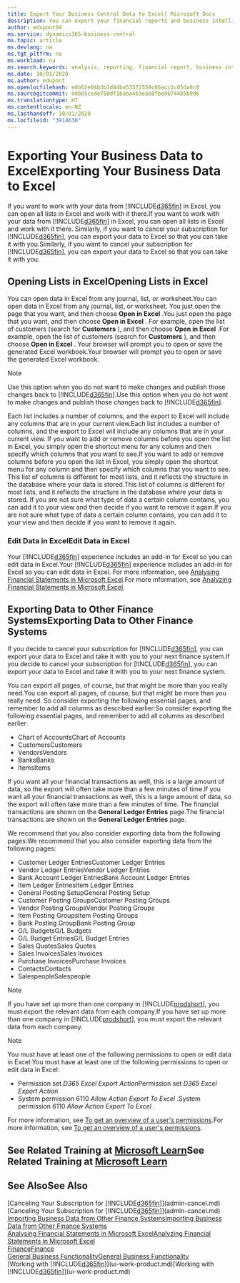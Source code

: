 ```yaml
---
title: Export Your Business Central Data to Excel| Microsoft Docs
description: You can export your financial reports and business intelligence data from Business Central  to Excel, or open your data in Excel.
author: edupont04
ms.service: dynamics365-business-central
ms.topic: article
ms.devlang: na
ms.tgt_pltfrm: na
ms.workload: na
ms.search.keywords: analysis, reporting, financial report, business intelligence, BI, Excel
ms.date: 10/01/2020
ms.author: edupont
ms.openlocfilehash: e8b62e04b3b1d44ba53572559c66acc1c05da8c0
ms.sourcegitcommit: ddbb5cede750df1baba4b3eab8fbed6744b5b9d6
ms.translationtype: HT
ms.contentlocale: en-NZ
ms.lasthandoff: 10/01/2020
ms.locfileid: "3914630"
---
```

# <a name="exporting-your-business-data-to-excel"></a><span data-ttu-id="c1722-103">Exporting Your Business Data to Excel</span><span class="sxs-lookup"><span data-stu-id="c1722-103">Exporting Your Business Data to Excel</span></span>
<span data-ttu-id="c1722-104">If you want to work with your data from [!INCLUDE[d365fin](includes/d365fin_md.md)] in Excel, you can open all lists in Excel and work with it there.</span><span class="sxs-lookup"><span data-stu-id="c1722-104">If you want to work with your data from [!INCLUDE[d365fin](includes/d365fin_md.md)] in Excel, you can open all lists in Excel and work with it there.</span></span> <span data-ttu-id="c1722-105">Similarly, if you want to cancel your subscription for [!INCLUDE[d365fin](includes/d365fin_md.md)], you can export your data to Excel so that you can take it with you.</span><span class="sxs-lookup"><span data-stu-id="c1722-105">Similarly, if you want to cancel your subscription for [!INCLUDE[d365fin](includes/d365fin_md.md)], you can export your data to Excel so that you can take it with you.</span></span>

## <a name="opening-lists-in-excel"></a><span data-ttu-id="c1722-106">Opening Lists in Excel</span><span class="sxs-lookup"><span data-stu-id="c1722-106">Opening Lists in Excel</span></span>
<span data-ttu-id="c1722-107">You can open data in Excel from any journal, list, or worksheet.</span><span class="sxs-lookup"><span data-stu-id="c1722-107">You can open data in Excel from any journal, list, or worksheet.</span></span> <span data-ttu-id="c1722-108">You just open the page that you want, and then choose **Open in Excel** .</span><span class="sxs-lookup"><span data-stu-id="c1722-108">You just open the page that you want, and then choose **Open in Excel** .</span></span> <span data-ttu-id="c1722-109">For example, open the list of customers (search for **Customers** ), and then choose **Open in Excel** .</span><span class="sxs-lookup"><span data-stu-id="c1722-109">For example, open the list of customers (search for **Customers** ), and then choose **Open in Excel** .</span></span> <span data-ttu-id="c1722-110">Your browser will prompt you to open or save the generated Excel workbook.</span><span class="sxs-lookup"><span data-stu-id="c1722-110">Your browser will prompt you to open or save the generated Excel workbook.</span></span>  

> [!NOTE]
> <span data-ttu-id="c1722-111">Use this option when you do not want to make changes and publish those changes back to [!INCLUDE[d365fin](includes/d365fin_md.md)].</span><span class="sxs-lookup"><span data-stu-id="c1722-111">Use this option when you do not want to make changes and publish those changes back to [!INCLUDE[d365fin](includes/d365fin_md.md)].</span></span>  

<span data-ttu-id="c1722-112">Each list includes a number of columns, and the export to Excel will include any columns that are in your current view.</span><span class="sxs-lookup"><span data-stu-id="c1722-112">Each list includes a number of columns, and the export to Excel will include any columns that are in your current view.</span></span> <span data-ttu-id="c1722-113">If you want to add or remove columns before you open the list in Excel, you simply open the shortcut menu for any column and then specify which columns that you want to see.</span><span class="sxs-lookup"><span data-stu-id="c1722-113">If you want to add or remove columns before you open the list in Excel, you simply open the shortcut menu for any column and then specify which columns that you want to see.</span></span> <span data-ttu-id="c1722-114">This list of columns is different for most lists, and it reflects the structure in the database where your data is stored.</span><span class="sxs-lookup"><span data-stu-id="c1722-114">This list of columns is different for most lists, and it reflects the structure in the database where your data is stored.</span></span> <span data-ttu-id="c1722-115">If you are not sure what type of data a certain column contains, you can add it to your view and then decide if you want to remove it again.</span><span class="sxs-lookup"><span data-stu-id="c1722-115">If you are not sure what type of data a certain column contains, you can add it to your view and then decide if you want to remove it again.</span></span>  

### <a name="edit-data-in-excel"></a><span data-ttu-id="c1722-116">Edit Data in Excel</span><span class="sxs-lookup"><span data-stu-id="c1722-116">Edit Data in Excel</span></span>
<span data-ttu-id="c1722-117">Your [!INCLUDE[d365fin](includes/d365fin_md.md)] experience includes an add-in for Excel so you can edit data in Excel.</span><span class="sxs-lookup"><span data-stu-id="c1722-117">Your [!INCLUDE[d365fin](includes/d365fin_md.md)] experience includes an add-in for Excel so you can edit data in Excel.</span></span> <span data-ttu-id="c1722-118">For more information, see [Analysing Financial Statements in Microsoft Excel](finance-analyze-excel.md).</span><span class="sxs-lookup"><span data-stu-id="c1722-118">For more information, see [Analyzing Financial Statements in Microsoft Excel](finance-analyze-excel.md).</span></span>  

## <a name="exporting-data-to-other-finance-systems"></a><span data-ttu-id="c1722-119">Exporting Data to Other Finance Systems</span><span class="sxs-lookup"><span data-stu-id="c1722-119">Exporting Data to Other Finance Systems</span></span>
<span data-ttu-id="c1722-120">If you decide to cancel your subscription for [!INCLUDE[d365fin](includes/d365fin_md.md)], you can export your data to Excel and take it with you to your next finance system.</span><span class="sxs-lookup"><span data-stu-id="c1722-120">If you decide to cancel your subscription for [!INCLUDE[d365fin](includes/d365fin_md.md)], you can export your data to Excel and take it with you to your next finance system.</span></span>  

<span data-ttu-id="c1722-121">You can export all pages, of course, but that might be more than you really need.</span><span class="sxs-lookup"><span data-stu-id="c1722-121">You can export all pages, of course, but that might be more than you really need.</span></span> <span data-ttu-id="c1722-122">So consider exporting the following essential pages, and remember to add all columns as described earlier:</span><span class="sxs-lookup"><span data-stu-id="c1722-122">So consider exporting the following essential pages, and remember to add all columns as described earlier:</span></span>  

* <span data-ttu-id="c1722-123">Chart of Accounts</span><span class="sxs-lookup"><span data-stu-id="c1722-123">Chart of Accounts</span></span>  
* <span data-ttu-id="c1722-124">Customers</span><span class="sxs-lookup"><span data-stu-id="c1722-124">Customers</span></span>  
* <span data-ttu-id="c1722-125">Vendors</span><span class="sxs-lookup"><span data-stu-id="c1722-125">Vendors</span></span>  
* <span data-ttu-id="c1722-126">Banks</span><span class="sxs-lookup"><span data-stu-id="c1722-126">Banks</span></span>  
* <span data-ttu-id="c1722-127">Items</span><span class="sxs-lookup"><span data-stu-id="c1722-127">Items</span></span>  

<span data-ttu-id="c1722-128">If you want all your financial transactions as well, this is a large amount of data, so the export will often take more than a few minutes of time.</span><span class="sxs-lookup"><span data-stu-id="c1722-128">If you want all your financial transactions as well, this is a large amount of data, so the export will often take more than a few minutes of time.</span></span> <span data-ttu-id="c1722-129">The financial transactions are shown on the **General Ledger Entries** page.</span><span class="sxs-lookup"><span data-stu-id="c1722-129">The financial transactions are shown on the **General Ledger Entries** page.</span></span>  

<span data-ttu-id="c1722-130">We recommend that you also consider exporting data from the following pages:</span><span class="sxs-lookup"><span data-stu-id="c1722-130">We recommend that you also consider exporting data from the following pages:</span></span>  

* <span data-ttu-id="c1722-131">Customer Ledger Entries</span><span class="sxs-lookup"><span data-stu-id="c1722-131">Customer Ledger Entries</span></span>  
* <span data-ttu-id="c1722-132">Vendor Ledger Entries</span><span class="sxs-lookup"><span data-stu-id="c1722-132">Vendor Ledger Entries</span></span>  
* <span data-ttu-id="c1722-133">Bank Account Ledger Entries</span><span class="sxs-lookup"><span data-stu-id="c1722-133">Bank Account Ledger Entries</span></span>  
* <span data-ttu-id="c1722-134">Item Ledger Entries</span><span class="sxs-lookup"><span data-stu-id="c1722-134">Item Ledger Entries</span></span>  
* <span data-ttu-id="c1722-135">General Posting Setup</span><span class="sxs-lookup"><span data-stu-id="c1722-135">General Posting Setup</span></span>  
* <span data-ttu-id="c1722-136">Customer Posting Groups</span><span class="sxs-lookup"><span data-stu-id="c1722-136">Customer Posting Groups</span></span>  
* <span data-ttu-id="c1722-137">Vendor Posting Groups</span><span class="sxs-lookup"><span data-stu-id="c1722-137">Vendor Posting Groups</span></span>  
* <span data-ttu-id="c1722-138">Item Posting Groups</span><span class="sxs-lookup"><span data-stu-id="c1722-138">Item Posting Groups</span></span>  
* <span data-ttu-id="c1722-139">Bank Posting Group</span><span class="sxs-lookup"><span data-stu-id="c1722-139">Bank Posting Group</span></span>  
* <span data-ttu-id="c1722-140">G/L Budgets</span><span class="sxs-lookup"><span data-stu-id="c1722-140">G/L Budgets</span></span>  
* <span data-ttu-id="c1722-141">G/L Budget Entries</span><span class="sxs-lookup"><span data-stu-id="c1722-141">G/L Budget Entries</span></span>  
* <span data-ttu-id="c1722-142">Sales Quotes</span><span class="sxs-lookup"><span data-stu-id="c1722-142">Sales Quotes</span></span>  
* <span data-ttu-id="c1722-143">Sales Invoices</span><span class="sxs-lookup"><span data-stu-id="c1722-143">Sales Invoices</span></span>  
* <span data-ttu-id="c1722-144">Purchase Invoices</span><span class="sxs-lookup"><span data-stu-id="c1722-144">Purchase Invoices</span></span>  
* <span data-ttu-id="c1722-145">Contacts</span><span class="sxs-lookup"><span data-stu-id="c1722-145">Contacts</span></span>  
* <span data-ttu-id="c1722-146">Salespeople</span><span class="sxs-lookup"><span data-stu-id="c1722-146">Salespeople</span></span>  

> [!NOTE]  
> <span data-ttu-id="c1722-147">If you have set up more than one company in [!INCLUDE[prodshort](includes/prodshort.md)], you must export the relevant data from each company.</span><span class="sxs-lookup"><span data-stu-id="c1722-147">If you have set up more than one company in [!INCLUDE[prodshort](includes/prodshort.md)], you must export the relevant data from each company.</span></span>

> [!NOTE]
> <span data-ttu-id="c1722-148">You must have at least one of the following permissions to open or edit data in Excel:</span><span class="sxs-lookup"><span data-stu-id="c1722-148">You must have at least one of the following permissions to open or edit data in Excel:</span></span>
>    - <span data-ttu-id="c1722-149">Permission set *D365 Excel Export Action*</span><span class="sxs-lookup"><span data-stu-id="c1722-149">Permission set *D365 Excel Export Action*</span></span>  
>    - <span data-ttu-id="c1722-150">System permission 6110 *Allow Action Export To Excel* .</span><span class="sxs-lookup"><span data-stu-id="c1722-150">System permission 6110 *Allow Action Export To Excel* .</span></span>  

<span data-ttu-id="c1722-151">For more information, see [To get an overview of a user's permissions](ui-define-granular-permissions.md#to-get-an-overview-of-a-users-permissions).</span><span class="sxs-lookup"><span data-stu-id="c1722-151">For more information, see [To get an overview of a user's permissions](ui-define-granular-permissions.md#to-get-an-overview-of-a-users-permissions).</span></span>

## <a name="see-related-training-at-microsoft-learn"></a><span data-ttu-id="c1722-152">See Related Training at [Microsoft Learn](/learn/modules/configure-powerbi-excel-dynamics-365-business-central/index)</span><span class="sxs-lookup"><span data-stu-id="c1722-152">See Related Training at [Microsoft Learn](/learn/modules/configure-powerbi-excel-dynamics-365-business-central/index)</span></span>

## <a name="see-also"></a><span data-ttu-id="c1722-153">See Also</span><span class="sxs-lookup"><span data-stu-id="c1722-153">See Also</span></span>
<span data-ttu-id="c1722-154">[Canceling Your Subscription for [!INCLUDE[d365fin](includes/d365fin_md.md)]](admin-cancel.md)</span><span class="sxs-lookup"><span data-stu-id="c1722-154">[Canceling Your Subscription for [!INCLUDE[d365fin](includes/d365fin_md.md)]](admin-cancel.md)</span></span>  
[<span data-ttu-id="c1722-155">Importing Business Data from Other Finance Systems</span><span class="sxs-lookup"><span data-stu-id="c1722-155">Importing Business Data from Other Finance Systems</span></span>](across-import-data-configuration-packages.md)  
[<span data-ttu-id="c1722-156">Analysing Financial Statements in Microsoft Excel</span><span class="sxs-lookup"><span data-stu-id="c1722-156">Analyzing Financial Statements in Microsoft Excel</span></span>](finance-analyze-excel.md)  
[<span data-ttu-id="c1722-157">Finance</span><span class="sxs-lookup"><span data-stu-id="c1722-157">Finance</span></span>](finance.md)  
[<span data-ttu-id="c1722-158">General Business Functionality</span><span class="sxs-lookup"><span data-stu-id="c1722-158">General Business Functionality</span></span>](ui-across-business-areas.md)  
<span data-ttu-id="c1722-159">[Working with [!INCLUDE[d365fin](includes/d365fin_md.md)]](ui-work-product.md)</span><span class="sxs-lookup"><span data-stu-id="c1722-159">[Working with [!INCLUDE[d365fin](includes/d365fin_md.md)]](ui-work-product.md)</span></span>  
